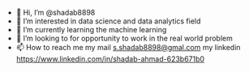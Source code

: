 - 👋 Hi, I’m @shadab8898
- 👀 I’m interested in data science and data analytics field 
- 🌱 I’m currently learning the machine learning 
- 💞️ I’m looking to for opportunity to work in the real world problem 
- 📫 How to reach me my mail s.shadab8898@gmal.com
my linkedin https://www.linkedin.com/in/shadab-ahmad-623b671b0
